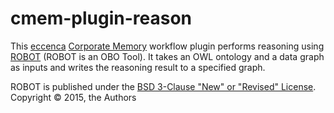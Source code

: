 # cmem-plugin-reason

This [eccenca](https://eccenca.com) [Corporate Memory](https://documentation.eccenca.com) workflow plugin performs reasoning using [ROBOT](http://robot.obolibrary.org/) (ROBOT is
an OBO Tool). It takes an OWL ontology and a data graph as inputs and writes the reasoning result to a specified graph.

ROBOT is published under the [BSD 3-Clause "New" or "Revised" License](https://choosealicense.com/licenses/bsd-3-clause/).
Copyright © 2015, the Authors




